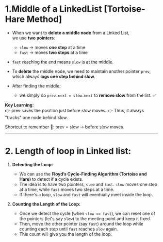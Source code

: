# 1.Middle of a LinkedList [Tortoise-Hare Method]
- When we want to **delete a middle node** from a Linked List,  
  we use **two pointers**:  
  - `slow` → moves **one step** at a time  
  - `fast` → moves **two steps** at a time  

- `fast` reaching the end means `slow` is at the middle.  
- To **delete** the middle node, we need to maintain another pointer `prev`,  
  which always **lags one step behind slow**.  
- After finding the middle:  
  - we simply do `prev.next = slow.next` to **remove slow** from the list. ✅

**Key Learning:**  
👉 prev saves the position just before slow moves.
👉 Thus, it always "tracks" one node behind slow.

Shortcut to remember 🧠:
prev = slow → before slow moves.

---

# 2. Length of loop in Linked list:
1. **Detecting the Loop:** 
   - We can use the **Floyd’s Cycle-Finding Algorithm (Tortoise and Hare)** to detect if a cycle exists. 
   - The idea is to have two pointers, `slow` and `fast`. `slow` moves one step at a time, while `fast` moves two steps at a time.
   - If there's a loop, `slow` and `fast` will eventually meet inside the loop.

2. **Counting the Length of the Loop:** 
   - Once we detect the cycle (when `slow == fast`), we can reset one of the pointers (let's say `slow`) to the meeting point and keep it fixed.
   - Then, move the other pointer (say `fast`) around the loop while counting each step until `fast` reaches `slow` again. 
   - This count will give you the length of the loop.
